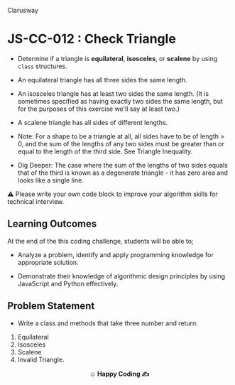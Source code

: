 <p>Clarusway<img align="right"
  src="https://secure.meetupstatic.com/photos/event/3/1/b/9/600_488352729.jpeg"  width="15px"></p>

# JS-CC-012 : Check Triangle

- Determine if a triangle is **equilateral**, **isosceles**, or **scalene** by using `class` structures.

- An equilateral triangle has all three sides the same length.

- An isosceles triangle has at least two sides the same length. (It is sometimes specified as having exactly two sides the same length, but for the purposes of this exercise we'll say at least two.)

- A scalene triangle has all sides of different lengths.

- Note: For a shape to be a triangle at all, all sides have to be of length > 0, and the sum of the lengths of any two sides must be greater than or equal to the length of the third side. See Triangle Inequality.

- Dig Deeper: The case where the sum of the lengths of two sides equals that of the third is known as a degenerate triangle - it has zero area and looks like a single line.

⚠️ Please write your own code block to improve your algorithm skills for technical interview.

## Learning Outcomes

At the end of the this coding challenge, students will be able to;

- Analyze a problem, identify and apply programming knowledge for appropriate solution.

- Demonstrate their knowledge of algorithmic design principles by using JavaScript and Python effectively.

## Problem Statement

- Write a class and methods that take three number and return:

1. Equilateral
1. Isosceles
1. Scalene
1. Invalid Triangle.

**<p align="center">&#9786; Happy Coding &#9997;</p>**
